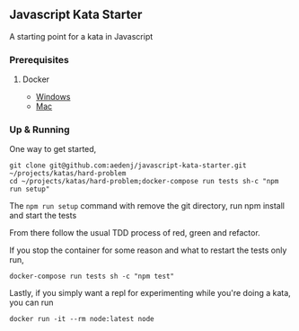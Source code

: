 ## Javascript Kata Starter

A starting point for a kata in Javascript

### Prerequisites

1. Docker

    + [Windows](https://docs.docker.com/docker-for-windows/install/)
    + [Mac](https://download.docker.com/mac/stable/Docker.dmg)

### Up & Running

One way to get started,

```
git clone git@github.com:aedenj/javascript-kata-starter.git ~/projects/katas/hard-problem
cd ~/projects/katas/hard-problem;docker-compose run tests sh-c "npm run setup"
```

The `npm run setup` command with remove the git directory, run npm install and start the tests

From there follow the usual TDD process of red, green and refactor.

If you stop the container for some reason and what to restart the tests only run,

```
docker-compose run tests sh -c "npm test"
```

Lastly, if you simply want a repl for experimenting while you're doing a kata, you can run

```
docker run -it --rm node:latest node
```
